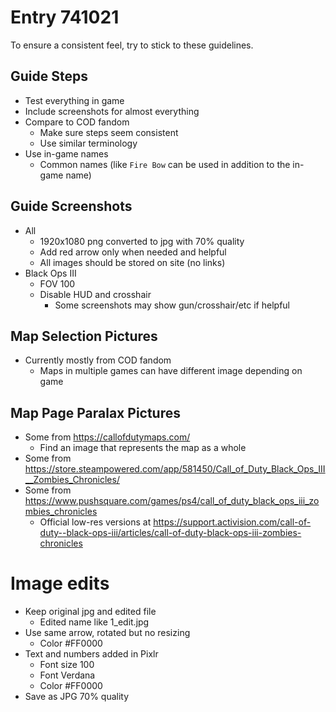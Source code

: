 # Entry 741021

To ensure a consistent feel, try to stick to these guidelines.

## Guide Steps

+ Test everything in game
+ Include screenshots for almost everything
+ Compare to COD fandom
    + Make sure steps seem consistent
    + Use similar terminology
+ Use in-game names
    + Common names (like `Fire Bow` can be used in addition to the in-game name)

## Guide Screenshots

+ All
    + 1920x1080 png converted to jpg with 70% quality
    + Add red arrow only when needed and helpful
    + All images should be stored on site (no links)
+ Black Ops III
    + FOV 100
    + Disable HUD and crosshair
        + Some screenshots may show gun/crosshair/etc if helpful

## Map Selection Pictures

+ Currently mostly from COD fandom
    + Maps in multiple games can have different image depending on game

## Map Page Paralax Pictures

+ Some from https://callofdutymaps.com/
    + Find an image that represents the map as a whole
+ Some from https://store.steampowered.com/app/581450/Call_of_Duty_Black_Ops_III__Zombies_Chronicles/
+ Some from https://www.pushsquare.com/games/ps4/call_of_duty_black_ops_iii_zombies_chronicles
    + Official low-res versions at https://support.activision.com/call-of-duty--black-ops-iii/articles/call-of-duty-black-ops-iii-zombies-chronicles

# Image edits

+ Keep original jpg and edited file
    + Edited name like 1_edit.jpg
+ Use same arrow, rotated but no resizing
    + Color #FF0000
+ Text and numbers added in Pixlr
    + Font size 100
    + Font Verdana
    + Color #FF0000
+ Save as JPG 70% quality